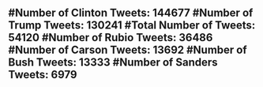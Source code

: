 #Number of Clinton Tweets: 144677
#Number of Trump Tweets: 130241
#Total Number of Tweets: 54120 
#Number of Rubio Tweets: 36486
#Number of Carson Tweets: 13692
#Number of Bush Tweets: 13333
#Number of Sanders Tweets: 6979
---
